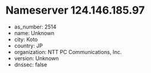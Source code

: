 # Nameserver 124.146.185.97

* as_number: 2514
* name: Unknown
* city: Koto
* country: JP
* organization: NTT PC Communications, Inc.
* version: Unknown
* dnssec: false
